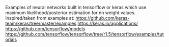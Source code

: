 Examples of neural networks built in tensorflow or keras which use maximum likelihood/posterior estimation for nn weight values.
Inspired/taken from examples at:
https://github.com/keras-team/keras/tree/master/examples
https://keras.io/applications/
https://github.com/tensorflow/models
https://github.com/tensorflow/tensorflow/tree/r1.5/tensorflow/examples/tutorials
